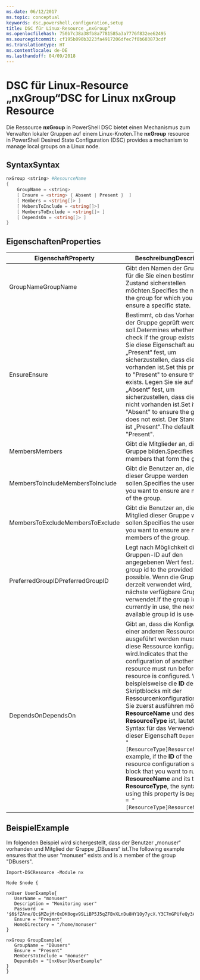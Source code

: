 ```yaml
---
ms.date: 06/12/2017
ms.topic: conceptual
keywords: dsc,powershell,configuration,setup
title: DSC für Linux-Resource „nxGroup“
ms.openlocfilehash: 750b7c38a38fb8a7781585a3a7776f832ee62495
ms.sourcegitcommit: cf195b090b3223fa4917206dfec7f0b603873cdf
ms.translationtype: HT
ms.contentlocale: de-DE
ms.lasthandoff: 04/09/2018
---
```

# <a name="dsc-for-linux-nxgroup-resource"></a><span data-ttu-id="891e4-103">DSC für Linux-Resource „nxGroup“</span><span class="sxs-lookup"><span data-stu-id="891e4-103">DSC for Linux nxGroup Resource</span></span>

<span data-ttu-id="891e4-104">Die Ressource **nxGroup** in PowerShell DSC bietet einen Mechanismus zum Verwalten lokaler Gruppen auf einem Linux-Knoten.</span><span class="sxs-lookup"><span data-stu-id="891e4-104">The **nxGroup** resource in PowerShell Desired State Configuration (DSC) provides a mechanism to manage local groups on a Linux node.</span></span>

## <a name="syntax"></a><span data-ttu-id="891e4-105">Syntax</span><span class="sxs-lookup"><span data-stu-id="891e4-105">Syntax</span></span>

```powershell
nxGroup <string> #ResourceName
{
    GroupName = <string>
    [ Ensure = <string> { Absent | Present }  ]
    [ Members = <string[]> ]
    [ MebersToInclude = <string[]>]
    [ MembersToExclude = <string[]> ]
    [ DependsOn = <string[]> ]
}

```

## <a name="properties"></a><span data-ttu-id="891e4-106">Eigenschaften</span><span class="sxs-lookup"><span data-stu-id="891e4-106">Properties</span></span>

|  <span data-ttu-id="891e4-107">Eigenschaft</span><span class="sxs-lookup"><span data-stu-id="891e4-107">Property</span></span> |  <span data-ttu-id="891e4-108">Beschreibung</span><span class="sxs-lookup"><span data-stu-id="891e4-108">Description</span></span> |
|---|---|
| <span data-ttu-id="891e4-109">GroupName</span><span class="sxs-lookup"><span data-stu-id="891e4-109">GroupName</span></span>| <span data-ttu-id="891e4-110">Gibt den Namen der Gruppe an, für die Sie einen bestimmten Zustand sicherstellen möchten.</span><span class="sxs-lookup"><span data-stu-id="891e4-110">Specifies the name of the group for which you want to ensure a specific state.</span></span>|
| <span data-ttu-id="891e4-111">Ensure</span><span class="sxs-lookup"><span data-stu-id="891e4-111">Ensure</span></span>| <span data-ttu-id="891e4-112">Bestimmt, ob das Vorhandensein der Gruppe geprüft werden soll.</span><span class="sxs-lookup"><span data-stu-id="891e4-112">Determines whether to check if the group exists.</span></span> <span data-ttu-id="891e4-113">Legen Sie diese Eigenschaft auf „Present“ fest, um sicherzustellen, dass die Gruppe vorhanden ist.</span><span class="sxs-lookup"><span data-stu-id="891e4-113">Set this property to "Present" to ensure the group exists.</span></span> <span data-ttu-id="891e4-114">Legen Sie sie auf „Absent“ fest, um sicherzustellen, dass die Gruppe nicht vorhanden ist.</span><span class="sxs-lookup"><span data-stu-id="891e4-114">Set it to "Absent" to ensure the group does not exist.</span></span> <span data-ttu-id="891e4-115">Der Standardwert ist „Present“.</span><span class="sxs-lookup"><span data-stu-id="891e4-115">The default value is "Present".</span></span>|
| <span data-ttu-id="891e4-116">Members</span><span class="sxs-lookup"><span data-stu-id="891e4-116">Members</span></span>| <span data-ttu-id="891e4-117">Gibt die Mitglieder an, die die Gruppe bilden.</span><span class="sxs-lookup"><span data-stu-id="891e4-117">Specifies the members that form the group.</span></span>|
| <span data-ttu-id="891e4-118">MembersToInclude</span><span class="sxs-lookup"><span data-stu-id="891e4-118">MembersToInclude</span></span>| <span data-ttu-id="891e4-119">Gibt die Benutzer an, die Mitglied dieser Gruppe werden sollen.</span><span class="sxs-lookup"><span data-stu-id="891e4-119">Specifies the users who you want to ensure are members of the group.</span></span>|
| <span data-ttu-id="891e4-120">MembersToExclude</span><span class="sxs-lookup"><span data-stu-id="891e4-120">MembersToExclude</span></span>| <span data-ttu-id="891e4-121">Gibt die Benutzer an, die nicht Mitglied dieser Gruppe werden sollen.</span><span class="sxs-lookup"><span data-stu-id="891e4-121">Specifies the users who you want to ensure are not members of the group.</span></span>|
| <span data-ttu-id="891e4-122">PreferredGroupID</span><span class="sxs-lookup"><span data-stu-id="891e4-122">PreferredGroupID</span></span>| <span data-ttu-id="891e4-123">Legt nach Möglichkeit die Gruppen-ID auf den angegebenen Wert fest.</span><span class="sxs-lookup"><span data-stu-id="891e4-123">Sets the group id to the provided value if possible.</span></span> <span data-ttu-id="891e4-124">Wenn die Gruppen-ID derzeit verwendet wird, wird die nächste verfügbare Gruppen-ID verwendet.</span><span class="sxs-lookup"><span data-stu-id="891e4-124">If the group id is currently in use, the next available group id is used.</span></span>|
| <span data-ttu-id="891e4-125">DependsOn</span><span class="sxs-lookup"><span data-stu-id="891e4-125">DependsOn</span></span> | <span data-ttu-id="891e4-126">Gibt an, dass die Konfiguration einer anderen Ressource ausgeführt werden muss, bevor diese Ressource konfiguriert wird.</span><span class="sxs-lookup"><span data-stu-id="891e4-126">Indicates that the configuration of another resource must run before this resource is configured.</span></span> <span data-ttu-id="891e4-127">Wenn beispielsweise die **ID** des Skriptblocks mit der Ressourcenkonfiguration, den Sie zuerst ausführen möchten, **ResourceName** und dessen Typ **ResourceType** ist, lautet die Syntax für das Verwenden dieser Eigenschaft `DependsOn = "[ResourceType]ResourceName"`.</span><span class="sxs-lookup"><span data-stu-id="891e4-127">For example, if the **ID** of the resource configuration script block that you want to run first is **ResourceName** and its type is **ResourceType**, the syntax for using this property is `DependsOn = "[ResourceType]ResourceName"`.</span></span>|

## <a name="example"></a><span data-ttu-id="891e4-128">Beispiel</span><span class="sxs-lookup"><span data-stu-id="891e4-128">Example</span></span>

<span data-ttu-id="891e4-129">Im folgenden Beispiel wird sichergestellt, dass der Benutzer „monuser“ vorhanden und Mitglied der Gruppe „DBusers“ ist.</span><span class="sxs-lookup"><span data-stu-id="891e4-129">The following example ensures that the user “monuser” exists and is a member of the group "DBusers".</span></span>

```
Import-DSCResource -Module nx

Node $node {

nxUser UserExample{
   UserName = "monuser"
   Description = "Monitoring user"
   Password  =    '$6$fZAne/Qc$MZejMrOxDK0ogv9SLiBP5J5qZFBvXLnDu8HY1Oy7ycX.Y3C7mGPUfeQy3A82ev3zIabhDQnj2ayeuGn02CqE/0'
   Ensure = "Present"
   HomeDirectory = "/home/monuser"
}

nxGroup GroupExample{
   GroupName = "DBusers"
   Ensure = "Present"
   MembersToInclude = "monuser"
   DependsOn = "[nxUser]UserExample"
}
}
```